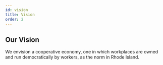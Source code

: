 ```yaml
---
id: vision
title: Vision
order: 2
---
```


## Our Vision

We envision a cooperative economy, one in which workplaces are owned and run democratically by workers, as the norm in Rhode Island.